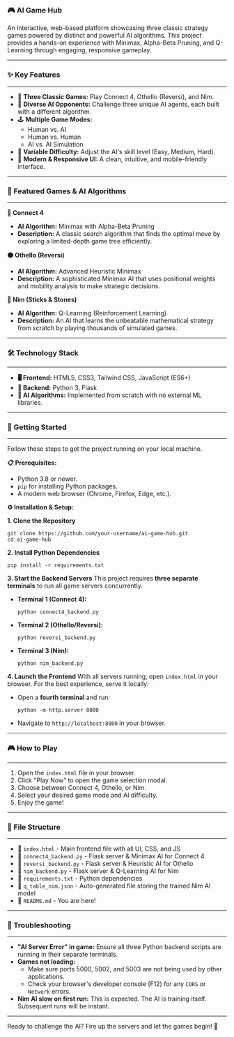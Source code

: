 ### 🎮 AI Game Hub

An interactive, web-based platform showcasing three classic strategy games powered by distinct and powerful AI algorithms. This project provides a hands-on experience with Minimax, Alpha-Beta Pruning, and Q-Learning through engaging, responsive gameplay.

-----

### ✨ Key Features

-----

  * 🎲 **Three Classic Games:** Play Connect 4, Othello (Reversi), and Nim.
  * 🤖 **Diverse AI Opponents:** Challenge three unique AI agents, each built with a different algorithm.
  * 🕹️ **Multiple Game Modes:**
      * Human vs. AI
      * Human vs. Human
      * AI vs. AI Simulation
  * 📶 **Variable Difficulty:** Adjust the AI's skill level (Easy, Medium, Hard).
  * 🎨 **Modern & Responsive UI:** A clean, intuitive, and mobile-friendly interface.

-----

### 🎯 Featured Games & AI Algorithms

-----

**🔗 Connect 4**

  * **AI Algorithm:** Minimax with Alpha-Beta Pruning
  * **Description:** A classic search algorithm that finds the optimal move by exploring a limited-depth game tree efficiently.

**⚫ Othello (Reversi)**

  * **AI Algorithm:** Advanced Heuristic Minimax
  * **Description:** A sophisticated Minimax AI that uses positional weights and mobility analysis to make strategic decisions.

**🥢 Nim (Sticks & Stones)**

  * **AI Algorithm:** Q-Learning (Reinforcement Learning)
  * **Description:** An AI that learns the unbeatable mathematical strategy from scratch by playing thousands of simulated games.

-----

### 🛠️ Technology Stack

-----

  * **🖥️ Frontend:** HTML5, CSS3, Tailwind CSS, JavaScript (ES6+)
  * **🐍 Backend:** Python 3, Flask
  * **🧠 AI Algorithms:** Implemented from scratch with no external ML libraries.

-----

### 🚀 Getting Started

-----

Follow these steps to get the project running on your local machine.

**📋 Prerequisites:**

  * Python 3.8 or newer.
  * `pip` for installing Python packages.
  * A modern web browser (Chrome, Firefox, Edge, etc.).

**⚙️ Installation & Setup:**

**1. Clone the Repository**

```
git clone https://github.com/your-username/ai-game-hub.git
cd ai-game-hub
```

**2. Install Python Dependencies**

```
pip install -r requirements.txt
```

**3. Start the Backend Servers**
This project requires **three separate terminals** to run all game servers concurrently.

  * **Terminal 1 (Connect 4):**
    ```
    python connect4_backend.py
    ```
  * **Terminal 2 (Othello/Reversi):**
    ```
    python reversi_backend.py
    ```
  * **Terminal 3 (Nim):**
    ```
    python nim_backend.py
    ```

**4. Launch the Frontend**
With all servers running, open `index.html` in your browser. For the best experience, serve it locally:

  * Open a **fourth terminal** and run:
    ```
    python -m http.server 8000
    ```
  * Navigate to `http://localhost:8000` in your browser.

-----

### 🎮 How to Play

-----

1.  Open the `index.html` file in your browser.
2.  Click "Play Now" to open the game selection modal.
3.  Choose between Connect 4, Othello, or Nim.
4.  Select your desired game mode and AI difficulty.
5.  Enjoy the game\!

-----

### 📁 File Structure

-----

  * 📄 `index.html` - Main frontend file with all UI, CSS, and JS
  * 🐍 `connect4_backend.py` - Flask server & Minimax AI for Connect 4
  * 🐍 `reversi_backend.py` - Flask server & Heuristic AI for Othello
  * 🐍 `nim_backend.py` - Flask server & Q-Learning AI for Nim
  * 📄 `requirements.txt` - Python dependencies
  * 💾 `q_table_nim.json` - Auto-generated file storing the trained Nim AI model
  * 📖 `README.md` - You are here\!

-----

### 🤔 Troubleshooting

-----

  * **"AI Server Error" in game:** Ensure all three Python backend scripts are running in their separate terminals.
  * **Games not loading:**
      * Make sure ports 5000, 5002, and 5003 are not being used by other applications.
      * Check your browser's developer console (F12) for any `CORS` or `Network` errors.
  * **Nim AI slow on first run:** This is expected. The AI is training itself. Subsequent runs will be instant.

-----

Ready to challenge the AI? Fire up the servers and let the games begin\! 🤖